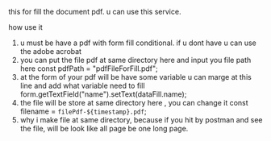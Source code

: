 this for fill the document pdf. u can use this service.

how use it 
1. u must be have a pdf with form fill conditional. if u dont have u can use the adobe acrobat
2. you can put the file pdf at same directory here and input you file path here 
    const pdfPath = "pdfFileForFill.pdf";
3. at the form of your pdf will be have some variable u can marge at this line and add what variable need to fill 
    form.getTextField("name").setText(dataFill.name);
4. the file will be store at same directory here , you can change it
    const filename = `filePdf-${timestamp}.pdf`;
5. why i make file at same directory, because if you hit by postman and see the file, will be look like all page be one long page.